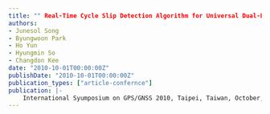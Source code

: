 ```yaml
---
title: "" Real-Time Cycle Slip Detection Algorithm for Universal Dual-Frequency GPS Users in All Cases Including a Half Cycle Slip""
authors:
- Junesol Song
- Byungwoon Park
- Ho Yun
- Hyungmin So
- Changdon Kee
date: "2010-10-01T00:00:00Z"
publishDate: "2010-10-01T00:00:00Z"
publication_types: ["article-confernce"]
publication: |-
    International Syumposium on GPS/GNSS 2010, Taipei, Taiwan, October, 2010
---
```

